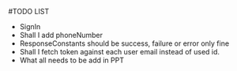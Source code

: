 #TODO LIST

- SignIn
- Shall I add phoneNumber
- ResponseConstants should be success, failure or error only fine
- Shall I fetch token against each user email instead of used id. 
- What all needs to be add in PPT
